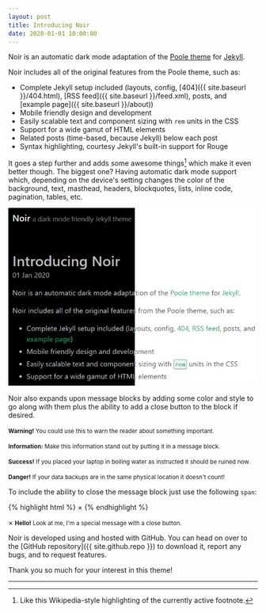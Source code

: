 ```yaml
---
layout: post
title: Introducing Noir
date: 2020-01-01 10:00:00
---
```


Noir is an automatic dark mode adaptation of the [Poole theme](https://github.com/poole/poole) for [Jekyll](https://github.com/jekyll/jekyll).

Noir includes all of the original features from the Poole theme, such as:

* Complete Jekyll setup included (layouts, config, [404]({{ site.baseurl }}/404.html), [RSS feed]({{ site.baseurl }}/feed.xml), posts, and [example page]({{ site.baseurl }}/about))
* Mobile friendly design and development
* Easily scalable text and component sizing with `rem` units in the CSS
* Support for a wide gamut of HTML elements
* Related posts (time-based, because Jekyll) below each post
* Syntax highlighting, courtesy Jekyll's built-in support for Rouge

It goes a step further and adds some awesome things[^1] which make it even better though. The biggest one? Having automatic dark mode support which, 
depending on the device's setting changes the color of the background, text, masthead, headers, blockquotes, lists, inline code, pagination, tables, etc.

![](/assets/splash.png)

Noir also expands upon message blocks by adding some color and style to go along with them plus the ability to add a close button to the block if desired.

<p class="warning"><small><b>Warning!</b> You could use this to warn the reader about something important.</small></p>

<p class="info"><small><b>Information:</b> Make this information stand out by putting it in a message block.</small></p>

<p class="success"><small><b>Success!</b> If you placed your laptop in boiling water as instructed it should be ruined now.</small></p>

<p class="danger"><small><b>Danger!</b> If your data backups are in the same physical location it doesn't count!</small></p>

To include the ability to close the message block just use the following `span`:

{% highlight html %}
<span class="closebtn" onclick="this.parentElement.style.display='none';">&times;</span>
{% endhighlight %}

<p class="info"><span class="closebtn" onclick="this.parentElement.style.display='none';">&times;</span>
<small><b>Hello!</b> Look at me, I'm a special message with a close button.</small></p>

Noir is developed using and hosted with GitHub. You can head on over to the [GitHub repository]({{ site.github.repo }}) to download it, report any bugs, and to request features.

Thank you so much for your interest in this theme!

***
[^1]: Like this Wikipedia-style highlighting of the currently active footnote.
